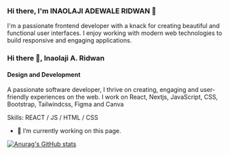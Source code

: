 ### Hi there, I'm INAOLAJI ADEWALE RIDWAN 👋

I'm a passionate frontend developer with a knack for creating beautiful and functional user interfaces. I enjoy working with modern web technologies to build responsive and engaging applications.


### Hi there 👋, Inaolaji A. Ridwan
#### Design and Development
A passionate software developer, I thrive on creating, engaging and user-friendly experiences on the web. I work on React, Nextjs, JavaScript, CSS, Bootstrap, Tailwindcss, Figma and Canva

Skills:  REACT / JS / HTML / CSS

- 🔭 I’m currently working on this page. 






[![Anurag's GitHub stats](https://github-readme-stats.vercel.app/api?username=InaolajiRidwan)](https://github.com/anuraghazra/github-readme-stats)


